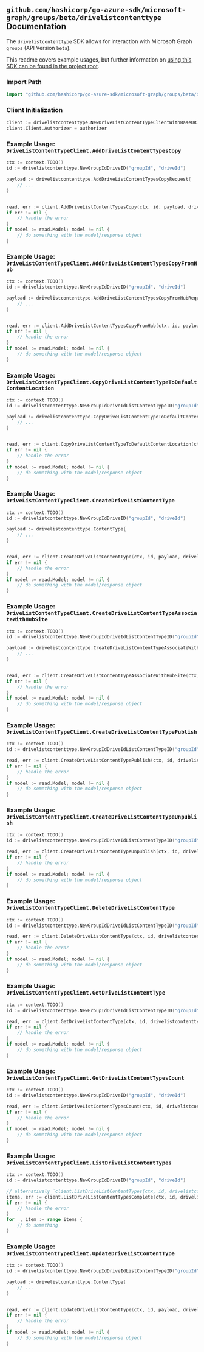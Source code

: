 
## `github.com/hashicorp/go-azure-sdk/microsoft-graph/groups/beta/drivelistcontenttype` Documentation

The `drivelistcontenttype` SDK allows for interaction with Microsoft Graph `groups` (API Version `beta`).

This readme covers example usages, but further information on [using this SDK can be found in the project root](https://github.com/hashicorp/go-azure-sdk/tree/main/docs).

### Import Path

```go
import "github.com/hashicorp/go-azure-sdk/microsoft-graph/groups/beta/drivelistcontenttype"
```


### Client Initialization

```go
client := drivelistcontenttype.NewDriveListContentTypeClientWithBaseURI("https://graph.microsoft.com")
client.Client.Authorizer = authorizer
```


### Example Usage: `DriveListContentTypeClient.AddDriveListContentTypesCopy`

```go
ctx := context.TODO()
id := drivelistcontenttype.NewGroupIdDriveID("groupId", "driveId")

payload := drivelistcontenttype.AddDriveListContentTypesCopyRequest{
	// ...
}


read, err := client.AddDriveListContentTypesCopy(ctx, id, payload, drivelistcontenttype.DefaultAddDriveListContentTypesCopyOperationOptions())
if err != nil {
	// handle the error
}
if model := read.Model; model != nil {
	// do something with the model/response object
}
```


### Example Usage: `DriveListContentTypeClient.AddDriveListContentTypesCopyFromHub`

```go
ctx := context.TODO()
id := drivelistcontenttype.NewGroupIdDriveID("groupId", "driveId")

payload := drivelistcontenttype.AddDriveListContentTypesCopyFromHubRequest{
	// ...
}


read, err := client.AddDriveListContentTypesCopyFromHub(ctx, id, payload, drivelistcontenttype.DefaultAddDriveListContentTypesCopyFromHubOperationOptions())
if err != nil {
	// handle the error
}
if model := read.Model; model != nil {
	// do something with the model/response object
}
```


### Example Usage: `DriveListContentTypeClient.CopyDriveListContentTypeToDefaultContentLocation`

```go
ctx := context.TODO()
id := drivelistcontenttype.NewGroupIdDriveIdListContentTypeID("groupId", "driveId", "contentTypeId")

payload := drivelistcontenttype.CopyDriveListContentTypeToDefaultContentLocationRequest{
	// ...
}


read, err := client.CopyDriveListContentTypeToDefaultContentLocation(ctx, id, payload, drivelistcontenttype.DefaultCopyDriveListContentTypeToDefaultContentLocationOperationOptions())
if err != nil {
	// handle the error
}
if model := read.Model; model != nil {
	// do something with the model/response object
}
```


### Example Usage: `DriveListContentTypeClient.CreateDriveListContentType`

```go
ctx := context.TODO()
id := drivelistcontenttype.NewGroupIdDriveID("groupId", "driveId")

payload := drivelistcontenttype.ContentType{
	// ...
}


read, err := client.CreateDriveListContentType(ctx, id, payload, drivelistcontenttype.DefaultCreateDriveListContentTypeOperationOptions())
if err != nil {
	// handle the error
}
if model := read.Model; model != nil {
	// do something with the model/response object
}
```


### Example Usage: `DriveListContentTypeClient.CreateDriveListContentTypeAssociateWithHubSite`

```go
ctx := context.TODO()
id := drivelistcontenttype.NewGroupIdDriveIdListContentTypeID("groupId", "driveId", "contentTypeId")

payload := drivelistcontenttype.CreateDriveListContentTypeAssociateWithHubSiteRequest{
	// ...
}


read, err := client.CreateDriveListContentTypeAssociateWithHubSite(ctx, id, payload, drivelistcontenttype.DefaultCreateDriveListContentTypeAssociateWithHubSiteOperationOptions())
if err != nil {
	// handle the error
}
if model := read.Model; model != nil {
	// do something with the model/response object
}
```


### Example Usage: `DriveListContentTypeClient.CreateDriveListContentTypePublish`

```go
ctx := context.TODO()
id := drivelistcontenttype.NewGroupIdDriveIdListContentTypeID("groupId", "driveId", "contentTypeId")

read, err := client.CreateDriveListContentTypePublish(ctx, id, drivelistcontenttype.DefaultCreateDriveListContentTypePublishOperationOptions())
if err != nil {
	// handle the error
}
if model := read.Model; model != nil {
	// do something with the model/response object
}
```


### Example Usage: `DriveListContentTypeClient.CreateDriveListContentTypeUnpublish`

```go
ctx := context.TODO()
id := drivelistcontenttype.NewGroupIdDriveIdListContentTypeID("groupId", "driveId", "contentTypeId")

read, err := client.CreateDriveListContentTypeUnpublish(ctx, id, drivelistcontenttype.DefaultCreateDriveListContentTypeUnpublishOperationOptions())
if err != nil {
	// handle the error
}
if model := read.Model; model != nil {
	// do something with the model/response object
}
```


### Example Usage: `DriveListContentTypeClient.DeleteDriveListContentType`

```go
ctx := context.TODO()
id := drivelistcontenttype.NewGroupIdDriveIdListContentTypeID("groupId", "driveId", "contentTypeId")

read, err := client.DeleteDriveListContentType(ctx, id, drivelistcontenttype.DefaultDeleteDriveListContentTypeOperationOptions())
if err != nil {
	// handle the error
}
if model := read.Model; model != nil {
	// do something with the model/response object
}
```


### Example Usage: `DriveListContentTypeClient.GetDriveListContentType`

```go
ctx := context.TODO()
id := drivelistcontenttype.NewGroupIdDriveIdListContentTypeID("groupId", "driveId", "contentTypeId")

read, err := client.GetDriveListContentType(ctx, id, drivelistcontenttype.DefaultGetDriveListContentTypeOperationOptions())
if err != nil {
	// handle the error
}
if model := read.Model; model != nil {
	// do something with the model/response object
}
```


### Example Usage: `DriveListContentTypeClient.GetDriveListContentTypesCount`

```go
ctx := context.TODO()
id := drivelistcontenttype.NewGroupIdDriveID("groupId", "driveId")

read, err := client.GetDriveListContentTypesCount(ctx, id, drivelistcontenttype.DefaultGetDriveListContentTypesCountOperationOptions())
if err != nil {
	// handle the error
}
if model := read.Model; model != nil {
	// do something with the model/response object
}
```


### Example Usage: `DriveListContentTypeClient.ListDriveListContentTypes`

```go
ctx := context.TODO()
id := drivelistcontenttype.NewGroupIdDriveID("groupId", "driveId")

// alternatively `client.ListDriveListContentTypes(ctx, id, drivelistcontenttype.DefaultListDriveListContentTypesOperationOptions())` can be used to do batched pagination
items, err := client.ListDriveListContentTypesComplete(ctx, id, drivelistcontenttype.DefaultListDriveListContentTypesOperationOptions())
if err != nil {
	// handle the error
}
for _, item := range items {
	// do something
}
```


### Example Usage: `DriveListContentTypeClient.UpdateDriveListContentType`

```go
ctx := context.TODO()
id := drivelistcontenttype.NewGroupIdDriveIdListContentTypeID("groupId", "driveId", "contentTypeId")

payload := drivelistcontenttype.ContentType{
	// ...
}


read, err := client.UpdateDriveListContentType(ctx, id, payload, drivelistcontenttype.DefaultUpdateDriveListContentTypeOperationOptions())
if err != nil {
	// handle the error
}
if model := read.Model; model != nil {
	// do something with the model/response object
}
```

